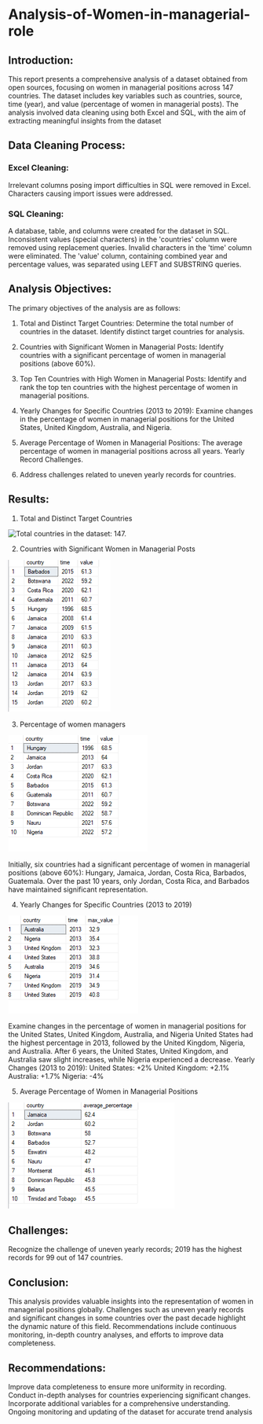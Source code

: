 # Analysis-of-Women-in-managerial-role

## Introduction:
This report presents a comprehensive analysis of a dataset obtained from open sources, focusing on women in managerial positions across 147 countries. The dataset includes key variables such as countries, source, time (year), and value (percentage of women in managerial posts). The analysis involved data cleaning using both Excel and SQL, with the aim of extracting meaningful insights from the dataset

## Data Cleaning Process:
###     Excel Cleaning:
Irrelevant columns posing import difficulties in SQL were removed in Excel.
Characters causing import issues were addressed.

###     SQL Cleaning:
A database, table, and columns were created for the dataset in SQL.
Inconsistent values (special characters) in the 'countries' column were removed using replacement queries.
Invalid characters in the 'time' column were eliminated.
The 'value' column, containing combined year and percentage values, was separated using LEFT and SUBSTRING queries.

## Analysis Objectives:
The primary objectives of the analysis are as follows:

1) Total and Distinct Target Countries:
Determine the total number of countries in the dataset.
Identify distinct target countries for analysis.

2) Countries with Significant Women in Managerial Posts:
Identify countries with a significant percentage of women in managerial positions (above 60%).

3) Top Ten Countries with High Women in Managerial Posts:
Identify and rank the top ten countries with the highest percentage of women in managerial positions.

4) Yearly Changes for Specific Countries (2013 to 2019):
Examine changes in the percentage of women in managerial positions for the United States, United Kingdom, Australia, and Nigeria.

5) Average Percentage of Women in Managerial Positions:
The average percentage of women in managerial positions across all years.
Yearly Record Challenges.

6) Address challenges related to uneven yearly records for countries.

## Results:
1) Total and Distinct Target Countries


![Total countries in the dataset: 147.
](https://github.com/Jejefunmi/Analysis-of-Women-in-Managerial-Position/blob/main/chart/total%20no%20country.png "Total and Distinct Target Countries")

2) Countries with Significant Women in Managerial Posts


![Identify countries with a significant percentage of women in managerial positions above 60%.](https://github.com/Jejefunmi/Analysis-of-Women-in-Managerial-Position/blob/main/chart/question%203.png "Countries with Significant Women in Managerial Posts")

3) Percentage of women managers 


![Highest number of managerial women each country ever recorded throughout the years](https://github.com/Jejefunmi/Analysis-of-Women-in-Managerial-Position/blob/main/chart/question%202.png "Percentage of women managers")

Initially, six countries had a significant percentage of women in managerial positions (above 60%): Hungary, Jamaica, Jordan, Costa Rica, Barbados, Guatemala.
Over the past 10 years, only Jordan, Costa Rica, and Barbados have maintained significant representation.

4) Yearly Changes for Specific Countries (2013 to 2019)


![](https://github.com/Jejefunmi/Analysis-of-Women-in-Managerial-Position/blob/main/chart/question%204.png "Yearly Changes for Specific Countries (2013 to 2019)")

Examine changes in the percentage of women in managerial positions for the United States, United Kingdom, Australia, and Nigeria
United States had the highest percentage in 2013, followed by the United Kingdom, Nigeria, and Australia. After 6 years, the United States, United Kingdom, and Australia saw slight increases, while Nigeria experienced a decrease.
Yearly Changes (2013 to 2019):
United States: +2%
United Kingdom: +2.1%
Australia: +1.7%
Nigeria: -4%
 
5) Average Percentage of Women in Managerial Positions


![Retrieve the average percentage of women in managerial positions for top 10 countries](https://github.com/Jejefunmi/Analysis-of-Women-in-Managerial-Position/blob/main/chart/question%205.png "Average Percentage of Women in Managerial Positions")


## Challenges:
Recognize the challenge of uneven yearly records; 2019 has the highest records for 99 out of 147 countries.

## Conclusion:
This analysis provides valuable insights into the representation of women in managerial positions globally. Challenges such as uneven yearly records and significant changes in some countries over the past decade highlight the dynamic nature of this field. Recommendations include continuous monitoring, in-depth country analyses, and efforts to improve data completeness.

## Recommendations:
Improve data completeness to ensure more uniformity in recording.
Conduct in-depth analyses for countries experiencing significant changes.
Incorporate additional variables for a comprehensive understanding.
Ongoing monitoring and updating of the dataset for accurate trend analysis
